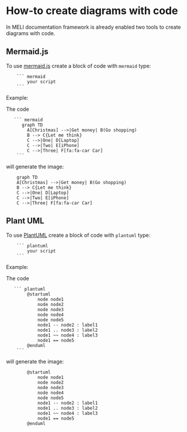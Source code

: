 # How-to create diagrams with code

In MELI documentation framework is already enabled two tools to create diagrams with code.


## Mermaid.js

To use [mermaid.js](https://mermaid-js.github.io/mermaid/#/) create a block of code with `mermaid` type:


~~~
    ``` mermaid
        your script
    ```
~~~

Example:

The code

~~~
   ``` mermaid
      graph TD
        A[Christmas] -->|Get money| B(Go shopping)
        B --> C{Let me think}
        C -->|One| D[Laptop]
        C -->|Two| E[iPhone]
        C -->|Three| F[fa:fa-car Car]
    ```
~~~

will generate the image:

``` mermaid
    graph TD
    A[Christmas] -->|Get money| B(Go shopping)
    B --> C{Let me think}
    C -->|One| D[Laptop]
    C -->|Two| E[iPhone]
    C -->|Three| F[fa:fa-car Car]
```


## Plant UML

To use [PlantUML](https://plantuml.com/) create a block of code with `plantuml` type:

~~~
    ``` plantuml
        your script
    ```
~~~

Example:

The code

~~~
   ``` plantuml
        @startuml
            node node1
            node node2
            node node3
            node node4
            node node5
            node1 -- node2 : label1
            node1 .. node3 : label2
            node1 ~~ node4 : label3
            node1 == node5
        @enduml
    ```
~~~

will generate the image:

``` plantuml
        @startuml
            node node1
            node node2
            node node3
            node node4
            node node5
            node1 -- node2 : label1
            node1 .. node3 : label2
            node1 ~~ node4 : label3
            node1 == node5
        @enduml
```